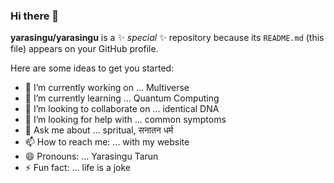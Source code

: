 ### Hi there 👋


**yarasingu/yarasingu** is a ✨ _special_ ✨ repository because its `README.md` (this file) appears on your GitHub profile.

Here are some ideas to get you started:

- 🔭 I’m currently working on ... Multiverse
- 🌱 I’m currently learning ... Quantum Computing
- 👯 I’m looking to collaborate on ... identical DNA
- 🤔 I’m looking for help with ... common symptoms
- 💬 Ask me about ... spritual, सनातन धर्म
- 📫 How to reach me: ... with my website
- 😄 Pronouns: ... Yarasingu Tarun
- ⚡ Fun fact: ... life is a joke

